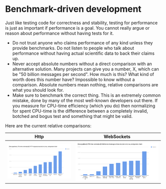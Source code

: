 # Benchmark-driven development

Just like testing code for correctness and stability, testing for performance is just as important if performance is a goal. You cannot really argue or reason about performance without having tests for it.

* Do not trust anyone who claims performance of any kind unless they provide benchmarks. Do not listen to people who talk about performance without having actual scientific data to back their claims up.
* Never accept absolute numbers without a direct comparison with an alternative solution. Many projects can give you a number, X, which can be "50 billion messages per second". How much is this? What kind of worth does this number have? Impossible to know without a comparison. Absolute numbers mean nothing, relative comparisons are what you should look for.
* Make sure to benchmark the correct thing. This is an extremely common mistake, done by many of the most well-known developers out there. If you measure for CPU-time efficiency (which you do) then normalizing for spent CPU-time is the difference between a completely invalid, botched and bogus test and something that might be valid.

Here are the current relative comparisons:

Http | WebSockets
--- | ---
![](../misc/bigshot_lineup.png) | ![](../misc/websocket_lineup.png)
